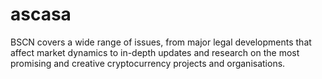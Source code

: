 # ascasa
BSCN covers a wide range of issues, from major legal developments that affect market dynamics to in-depth updates and research on the most promising and creative cryptocurrency projects and organisations.

